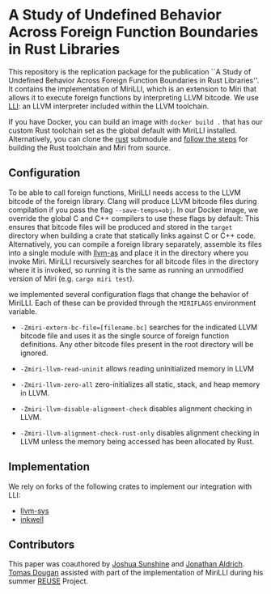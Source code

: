 # A Study of Undefined Behavior Across Foreign Function Boundaries in Rust Libraries

This repository is the replication package for the publication ``A Study of Undefined Behavior Across Foreign Function Boundaries in Rust Libraries''. 
It contains the implementation of MiriLLI, which is an extension to Miri that allows it to execute foreign functions by interpreting LLVM bitcode. We use [LLI](https://llvm.org/docs/CommandGuide/lli.html): an LLVM interpreter included within the LLVM toolchain. 

If you have Docker, you can build an image with `docker build .` that has our custom Rust toolchain set as the global default with MiriLLI installed. Alternatively, you can clone the [rust](https://github.com/icmccorm/mirilli-rust) submodule and [follow the steps](https://rustc-dev-guide.rust-lang.org/building/how-to-build-and-run.html) for building the Rust toolchain and Miri from source. 

##  Configuration

To be able to call foreign functions, MiriLLI needs access to the LLVM bitcode of the foreign library. Clang will produce LLVM bitcode files during compilation if you pass the flag `--save-temps=obj`. In our Docker image, we override the global C and C++ compilers to use these flags by default: This ensures that bitcode files will be produced and stored in the `target` directory when building a crate that statically links against C or C++ code. Alternatively, you can compile a foreign library separately, assemble its files into a single module with [llvm-as](https://llvm.org/docs/CommandGuide/llvm-as.html) and place it in the directory where you invoke Miri. MiriLLI recursively searches for all bitcode files in the directory where it is invoked, so running it is the same as running an unmodified version of Miri (e.g. `cargo miri test`).

we implemented several configuration flags that change the behavior of MiriLLI. Each of these can be provided through the `MIRIFLAGS` environment variable.

* `-Zmiri-extern-bc-file=[filename.bc]` searches for the indicated LLVM bitcode file and uses it as the single source of foreign function definitions. Any other bitcode files present in the root directory will be ignored.

* `-Zmiri-llvm-read-uninit` allows reading uninitialized memory in LLVM

* `-Zmiri-llvm-zero-all` zero-initializes all static, stack, and heap memory in LLVM. 

* `-Zmiri-llvm-disable-alignment-check` disables alignment checking in LLVM.

* `-Zmiri-llvm-alignment-check-rust-only` disables alignment checking in LLVM unless the memory being accessed has been allocated by Rust.

## Implementation
We rely on forks of the following crates to implement our integration with LLI:
* [llvm-sys](https://crates.io/crates/llvm-sys)
* [inkwell](https://github.com/icmccorm/inkwell)

## Contributors
This paper was coauthored by [Joshua Sunshine](https://www.cs.cmu.edu/~jssunshi/) and [Jonathan Aldrich](https://www.cs.cmu.edu/~aldrich/). [Tomas Dougan](https://github.com/taurreco) assisted with part of the implementation of MiriLLI during his summer [REUSE](https://www.cmu.edu/scs/s3d/reuse/) Project.

